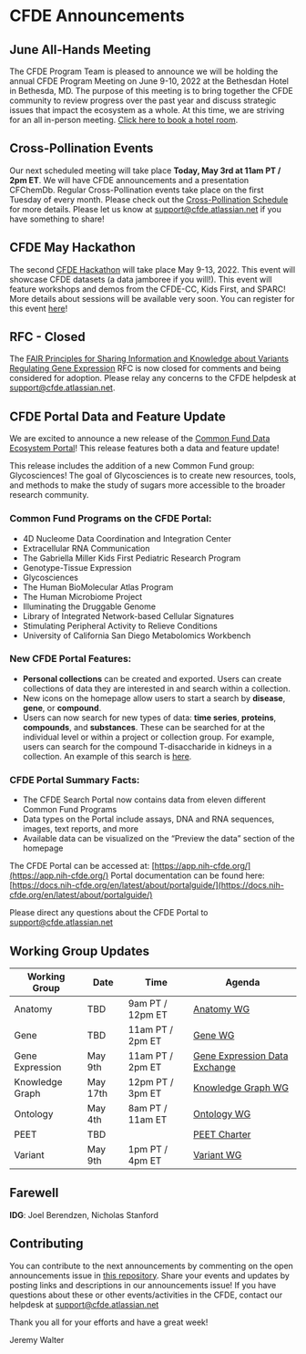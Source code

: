 # CFDE Announcements

## June All-Hands Meeting
The CFDE Program Team is pleased to announce we will be holding the annual CFDE Program Meeting on June 9-10, 2022 at the Bethesdan Hotel in Bethesda, MD. The purpose of this meeting is to bring together the CFDE community to review progress over the past year and discuss strategic issues that impact the ecosystem as a whole. At this time, we are striving for an all in-person meeting. [Click here to book a hotel room](https://www.hilton.com/en/book/reservation/deeplink/?ctyhocn=WASBAUP&groupCode=AH6&arrivaldate=2022-06-08&departuredate=2022-06-10&cid=OM,WW,HILTONLINK,EN,DirectLink&fromId=HILTONLINKDIRECT).

## Cross-Pollination Events
Our next scheduled meeting will take place **Today, May 3rd at 11am PT / 2pm ET**.  We will have CFDE announcements and a presentation CFChemDb. Regular Cross-Pollination events take place on the first Tuesday of every month. Please check out the  [Cross-Pollination Schedule](https://docs.google.com/spreadsheets/d/1hQAeOLkivUZZnwZ_KxfGw3neezMaWbrPk9nnFiKfQGA/edit?usp=sharing) for more details.  Please let us know at support@cfde.atlassian.net if you have something to share!

## CFDE May Hackathon
The second [CFDE Hackathon](http://ivory.idyll.org/blog/2022-feb-hackathon.html) will take place May 9-13, 2022. This event will showcase CFDE datasets (a data jamboree if you will!). This event will feature workshops and demos from the CFDE-CC, Kids First, and SPARC! More details about sessions will be available very soon. You can register for this event [here](https://www.nih-cfde.org/events/may-2022-hackathon/)!

## RFC - Closed
The [FAIR Principles for Sharing Information and Knowledge about Variants Regulating Gene Expression](https://docs.google.com/document/d/1p5wsaf2pLr6WZWQX8v2sqHCnu14S8riU/edit) RFC is now closed for comments and being considered for adoption. Please relay any concerns to the CFDE helpdesk at [support@cfde.atlassian.net](mailto:support@cfde.atlassian.net).

## CFDE Portal Data and Feature Update

We are excited to announce a new release of the [Common Fund Data Ecosystem Portal](https://app.nih-cfde.org/)! This release features both a data and feature update!

This release includes the addition of a new Common Fund group: Glycosciences! The goal of Glycosciences is to create new resources, tools, and methods to make the study of sugars more accessible to the broader research community.

### Common Fund Programs on the CFDE Portal:

- 4D Nucleome Data Coordination and Integration Center
- Extracellular RNA Communication
- The Gabriella Miller Kids First Pediatric Research Program
- Genotype-Tissue Expression
- Glycosciences
- The Human BioMolecular Atlas Program
- The Human Microbiome Project
- Illuminating the Druggable Genome
- Library of Integrated Network-based Cellular Signatures
- Stimulating Peripheral Activity to Relieve Conditions
- University of California San Diego Metabolomics Workbench

### New CFDE Portal Features:

- **Personal collections** can be created and exported. Users can create collections of data they are interested in and search within a collection.
- New icons on the homepage allow users to start a search by **disease**, **gene**, or **compound**.
- Users can now search for new types of data: **time series**, **proteins**, **compounds**, and **substances**. These can be searched for at the individual level or within a project or collection group. For example, users can search for the compound T-disaccharide in kidneys in a collection. An example of this search is [here](https://app.nih-cfde.org/chaise/recordset/#1/CFDE:collection/*::facets::N4IghgdgJiBcDaoDOB7ArgJwMYFM6JFU1wGscBPOEAZQH0sUMdaAzMLAFxAF8AaUAJYQARumj4QAYQBiAEQCiIXiAZNW7DrUhgOKALbl6jZm06sylALp9Q6DqLTiEUuYuWqTGrRB37D23QNzChBrZQgBGEt3AAsUAVwkfAAmAAYAdjDkdGw8BGziHAsqOgAHNGEsGJw9dU4efhAhByd4FwUlEHLK6trTTQY9UrEoWm6qmrrNFmKskDsWmGcZDuVx3qmjIZGt4cdRmZCwkAio2PjE-AAWAGYARjuANmtrIA@sort(combined_fact,nid)).

### CFDE Portal Summary Facts:

- The CFDE Search Portal now contains data from eleven different Common Fund Programs
- Data types on the Portal include assays, DNA and RNA sequences, images, text reports, and more
- Available data can be visualized on the “Preview the data” section of the homepage

The CFDE Portal can be accessed at: [https://app.nih-cfde.org/](https://app.nih-cfde.org/)
Portal documentation can be found here: [https://docs.nih-cfde.org/en/latest/about/portalguide/](https://docs.nih-cfde.org/en/latest/about/portalguide/) 

Please direct any questions about the CFDE Portal to [support@cfde.atlassian.net](mailto:support@cfde.atlassian.net)

## Working Group Updates

| Working Group | Date | Time | Agenda |
| ----------------- | ----- | ----- | --------- | 
Anatomy | TBD | 9am PT / 12pm ET | [Anatomy WG](https://docs.google.com/document/d/1K5L9WllqaABbr4MGO21ogDELyvtpVrD31wbvSNhx6ys/edit?usp=sharing)
Gene | TBD | 11am PT / 2pm ET | [Gene WG](https://drive.google.com/file/d/18QXDCFkHTVF2LTvab-wz9CprHxegP6VU/view) |
Gene Expression | May 9th | 11am PT / 2pm ET | [Gene Expression Data Exchange](https://docs.google.com/document/d/1XVe7qPOOvADdxXI3m4pIwhKYf0qUxcYUMUz2vTdDL8I/edit) |
Knowledge Graph | May 17th | 12pm PT / 3pm ET | [Knowledge Graph WG](https://docs.google.com/document/d/1WvpkLxWPW0XxZsam6jEJeEUQr2sQ0EWC/edit?usp=sharing&ouid=111367545760360703840&rtpof=true&sd=true)
Ontology | May 4th | 8am PT / 11am ET | [Ontology WG](https://docs.google.com/document/d/1VoHHBeWfol6XNJa3kzOnOFuTaIrcLYbqKYQcOnj1oh4/edit?usp=sharing) |
PEET | TBD | | [PEET Charter](https://docs.google.com/document/d/1mtAlTCu6S-9kQ-7sIp7LHIXbDpi6rFT105Eh5ICeT2w/edit) |
Variant | May 9th | 1pm PT / 4pm ET | [Variant WG](https://docs.google.com/document/d/1c3bxCKCRTWtvZopSLOT2iZsetylKtqdilfF1hB1thFQ/edit)

## Farewell
**IDG**: Joel Berendzen, Nicholas Stanford

## Contributing
You can contribute to the next announcements by commenting on the open announcements issue in [this repository](https://github.com/nih-cfde/announcements/issues). Share your events and updates by posting links and descriptions in our announcements issue! If you have questions about these or other events/activities in the CFDE, contact our helpdesk at support@cfde.atlassian.net

Thank you all for your efforts and have a great week!

Jeremy Walter

